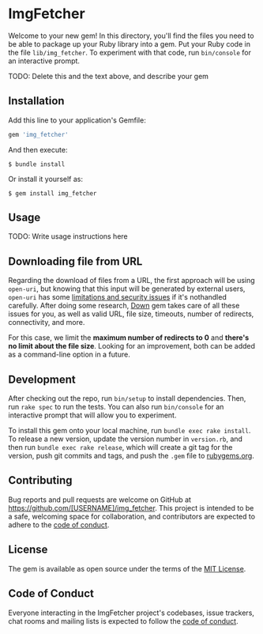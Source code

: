 # ImgFetcher

Welcome to your new gem! In this directory, you'll find the files you need to be able to package up your Ruby library into a gem. Put your Ruby code in the file `lib/img_fetcher`. To experiment with that code, run `bin/console` for an interactive prompt.

TODO: Delete this and the text above, and describe your gem

## Installation

Add this line to your application's Gemfile:

```ruby
gem 'img_fetcher'
```

And then execute:

    $ bundle install

Or install it yourself as:

    $ gem install img_fetcher

## Usage

TODO: Write usage instructions here

## Downloading file from URL

Regarding the download of files from a URL, the first approach will be using `open-uri`, 
but knowing that this input will be generated by external users, `open-uri` has some 
[limitations and security issues](https://janko.io/improving-open-uri/) if it's nothandled 
carefully. After doing some research, [Down](https://github.com/janko/down) gem takes care of all 
these issues for you, as well as valid URL, file size, timeouts, number of redirects, connectivity, 
and more.

For this case, we limit the **maximum number of redirects to 0** and **there's no limit about the file size**. Looking for an improvement, both can be added as a command-line option in a future.

## Development

After checking out the repo, run `bin/setup` to install dependencies. Then, run `rake spec` to run the tests. You can also run `bin/console` for an interactive prompt that will allow you to experiment.

To install this gem onto your local machine, run `bundle exec rake install`. To release a new version, update the version number in `version.rb`, and then run `bundle exec rake release`, which will create a git tag for the version, push git commits and tags, and push the `.gem` file to [rubygems.org](https://rubygems.org).

## Contributing

Bug reports and pull requests are welcome on GitHub at https://github.com/[USERNAME]/img_fetcher. This project is intended to be a safe, welcoming space for collaboration, and contributors are expected to adhere to the [code of conduct](https://github.com/[USERNAME]/img_fetcher/blob/master/CODE_OF_CONDUCT.md).


## License

The gem is available as open source under the terms of the [MIT License](https://opensource.org/licenses/MIT).

## Code of Conduct

Everyone interacting in the ImgFetcher project's codebases, issue trackers, chat rooms and mailing lists is expected to follow the [code of conduct](https://github.com/[USERNAME]/img_fetcher/blob/master/CODE_OF_CONDUCT.md).
